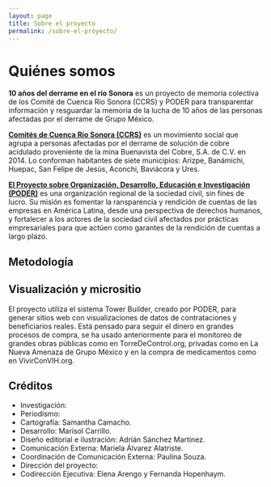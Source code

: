 ```yaml
---
layout: page
title: Sobre el proyecto
permalink: /sobre-el-proyecto/
---
```


# Quiénes somos

**10 años del derrame en el río Sonora** es un proyecto de memoria colectiva de los Comité de Cuenca Río Sonora (CCRS) y PODER para transparentar información y resguardar la memoria de la lucha de 10 años de las personas afectadas por el derrame de Grupo México.

[**Comités de Cuenca Río Sonora (CCRS)**](https://comitescuencariosonora.wordpress.com/) es un movimiento social que agrupa a personas afectadas por el derrame de solución de cobre acidulado proveniente de la mina Buenavista del Cobre, S.A. de C.V. en 2014. Lo conforman habitantes de siete municipios: Arizpe, Banámichi, Huepac, San Felipe de Jesús, Aconchi, Baviácora y Ures.

[**El Proyecto sobre Organización, Desarrollo, Educación e Investigación (PODER)**](https://poderlatam.org/) es una organización regional de la sociedad civil, sin fines de lucro. Su misión es fomentar la ransparencia y rendición de cuentas de las empresas en América Latina, desde una perspectiva de derechos humanos, y fortalecer a los actores de la sociedad civil afectados por prácticas empresariales para que actúen como garantes de la rendición de cuentas a largo plazo.

## Metodología

## Visualización y micrositio

El proyecto utiliza el sistema Tower Builder, creado por PODER, para generar sitios web con visualizaciones de datos de contrataciones y beneficiarios reales. Está pensado para seguir el dinero en grandes procesos de compra, se ha usado anteriormente para el monitoreo de grandes obras públicas como en TorreDeControl.org, privadas como en La Nueva Amenaza de Grupo México y en la compra de medicamentos como en VivirConVIH.org.

## Créditos

-	Investigación:
-	Periodismo:
-	Cartografía: Samantha Camacho.
-	Desarrollo: Marisol Carrillo.
-	Diseño editorial e ilustración: Adrián Sánchez Martínez.
-	Comunicación Externa: Mariela Álvarez Alatriste.
-	Coordinación de Comunicación Externa: Paulina Souza.
-	Dirección del proyecto:
-	Codirección Ejecutiva: Elena Arengo y Fernanda Hopenhaym.
